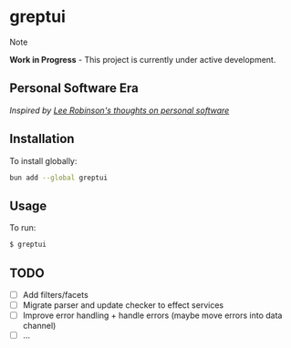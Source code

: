 # greptui

> [!NOTE]  
> **Work in Progress** - This project is currently under active development.

## Personal Software Era

_Inspired by [Lee Robinson's thoughts on personal software](https://leerob.com/personal-software)_

## Installation

To install globally:

```bash
bun add --global greptui
```

## Usage

To run:

```bash
$ greptui
```

## TODO

- [ ] Add filters/facets
- [ ] Migrate parser and update checker to effect services
- [ ] Improve error handling + handle errors (maybe move errors into data channel)
- [ ] ...
